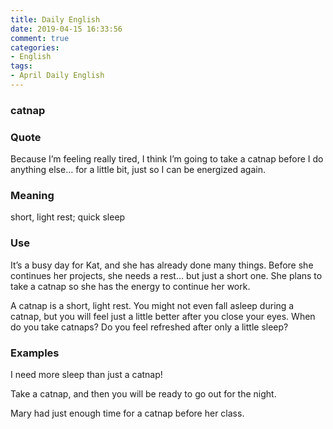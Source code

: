 ```yaml
---
title: Daily English
date: 2019-04-15 16:33:56
comment: true
categories:
- English
tags:
- April Daily English
---
```


### catnap

### Quote
Because I’m feeling really tired, I think I’m going to take a catnap before I do anything else… for a little bit, just so I can be energized again.

### Meaning
short, light rest; quick sleep

<!-- more -->

### Use
It’s a busy day for Kat, and she has already done many things. Before she continues her projects, she needs a rest… but just a short one. She plans to take a catnap so she has the energy to continue her work.

A catnap is a short, light rest. You might not even fall asleep during a catnap, but you will feel just a little better after you close your eyes. When do you take catnaps? Do you feel refreshed after only a little sleep?

### Examples
I need more sleep than just a catnap!

Take a catnap, and then you will be ready to go out for the night.

Mary had just enough time for a catnap before her class.